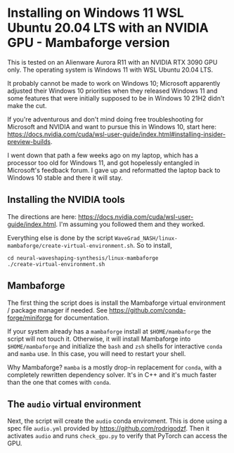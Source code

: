 # Installing on Windows 11 WSL Ubuntu 20.04 LTS with an NVIDIA GPU - Mambaforge version

This is tested on an Alienware Aurora R11 with an NVIDIA RTX 3090 GPU only.
The operating system is Windows 11 with WSL Ubuntu 20.04 LTS.

It probably cannot be made to work on Windows 10; Microsoft apparently adjusted
their Windows 10 priorities when they released Windows 11 and some features that were
initially supposed to be in Windows 10 21H2 didn't make the cut.

If you're adventurous and don't mind doing free troubleshooting for Microsoft and
NVIDIA and want to pursue this in Windows 10, start here:
<https://docs.nvidia.com/cuda/wsl-user-guide/index.html#installing-insider-preview-builds>.

I went down that path a few weeks ago on my laptop, which has a processor too
old for Windows 11, and got hopelessly entangled in Microsoft's feedback forum.
I gave up and reformatted the laptop back to Windows 10 stable and there it
will stay.

## Installing the NVIDIA tools
The directions are here: <https://docs.nvidia.com/cuda/wsl-user-guide/index.html>.
I'm assuming you followed them and they worked.

Everything else is done by the script
`WaveGrad_NASH/linux-mambaforge/create-virtual-environment.sh`. So to install,

```
cd neural-waveshaping-synthesis/linux-mambaforge
./create-virtual-environment.sh
```

## Mambaforge
The first thing the script does is install the Mambaforge virtual environment /
package manager if needed. See <https://github.com/conda-forge/miniforge> for
documentation.

If your system already has a `mambaforge` install at `$HOME/mambaforge` the
script will not touch it. Otherwise, it will install Mambaforge into
`$HOME/mambaforge` and initialize the `bash` and `zsh` shells for interactive
`conda` and `mamba` use. In this case, you will need to restart your shell.

Why Mambaforge? `mamba` is a mostly drop-in replacement for `conda`, with a
completely rewritten dependency solver. It's in C++ and it's much faster
than the one that comes with `conda`.

## The `audio` virtual environment
Next, the script will create the `audio` conda enviroment. This is done
using a spec file `audio.yml` provided by <https://github.com/rodrigodzf>.
Then it activates `audio` and runs `check_gpu.py` to verify that PyTorch
can access the GPU.

